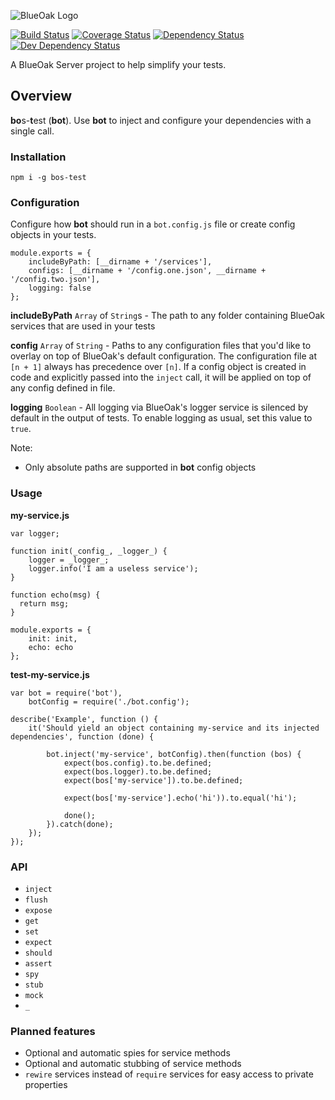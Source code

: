 ![BlueOak Logo](https://github.com/BlueOakJS/blueoak-server/wiki/images/blueoak.png)

[![Build Status](https://travis-ci.org/gconsidine/bos-test.svg?branch=master)](https://travis-ci.org/gconsidine/bos-test)
[![Coverage Status](https://coveralls.io/repos/github/gconsidine/bos-test/badge.svg?branch=master)](https://coveralls.io/github/gconsidine/bos-test?branch=master)
[![Dependency Status](https://david-dm.org/gconsidine/bos-test.svg)](https://david-dm.org/gconsidine/bos-test)
[![Dev Dependency Status](https://david-dm.org/gconsidine/bos-test/dev-status.svg)](https://david-dm.org/gconsidine/bos-test#info=devDependencies)

A BlueOak Server project to help simplify your tests.

## Overview

**bo**s-**t**est (**bot**). Use **bot** to inject and configure your dependencies with a single call.

### Installation

`npm i -g bos-test`

### Configuration

Configure how **bot** should run in a `bot.config.js` file or create config objects in your tests.


```
module.exports = {
    includeByPath: [__dirname + '/services'],
    configs: [__dirname + '/config.one.json', __dirname + '/config.two.json'],
    logging: false
};
```

**includeByPath** `Array` of `String`s - The path to any folder containing BlueOak services that are used in your tests


**config** `Array` of `String` - Paths to any configuration files that you\'d like to overlay on top of BlueOak's 
default configuration. The configuration file at `[n + 1]` always has precedence over `[n]`. If a config object 
is created in code and explicitly passed into the `inject` call, it will be applied on top of any config defined 
in file.

**logging** `Boolean` - All logging via BlueOak's logger service is silenced by default in the output of tests. To 
enable logging as usual, set this value to `true`.

Note:

  * Only absolute paths are supported in **bot** config objects

### Usage


**my-service.js**

```
var logger;

function init(_config_, _logger_) {
    logger = _logger_;      
    logger.info('I am a useless service');
}

function echo(msg) {
  return msg;
}

module.exports = {
    init: init,
    echo: echo
};
```

**test-my-service.js**
```
var bot = require('bot'),
    botConfig = require('./bot.config');

describe('Example', function () {
    it('Should yield an object containing my-service and its injected dependencies', function (done) {

        bot.inject('my-service', botConfig).then(function (bos) {
            expect(bos.config).to.be.defined;
            expect(bos.logger).to.be.defined;
            expect(bos['my-service']).to.be.defined;

            expect(bos['my-service'].echo('hi')).to.equal('hi');

            done();
        }).catch(done);
    });
});
```

### API

  * `inject`
  * `flush`
  * `expose`
  * `get`
  * `set`
  * `expect`
  * `should`
  * `assert`
  * `spy`
  * `stub`
  * `mock`
  * `_`

### Planned features

  * Optional and automatic spies for service methods
  * Optional and automatic stubbing of service methods
  * `rewire` services instead of `require` services for easy access to private properties

